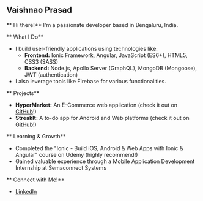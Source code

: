 ## Vaishnao Prasad

** Hi there!** I'm a passionate developer based in Bengaluru, India.

** What I Do**

* I build user-friendly applications using technologies like:
    * **Frontend:** Ionic Framework, Angular, JavaScript (ES6+), HTML5, CSS3 (SASS)
    * **Backend:** Node.js, Apollo Server (GraphQL), MongoDB (Mongoose), JWT (authentication)
* I also leverage tools like Firebase for various functionalities.

** Projects**

* **HyperMarket:**  An E-Commerce web application (check it out on [GitHub](https://github.com/vaishnaoprasad/HyperMarket)!)
* **StreakIt:** A to-do app for Android and Web platforms (check it out on [GitHub](https://github.com/vaishnaoprasad/StreakIt)!)

** Learning & Growth**

* Completed the "Ionic - Build iOS, Android & Web Apps with Ionic & Angular" course on Udemy (highly recommend!)
* Gained valuable experience through a Mobile Application Development Internship at Semaconnect Systems

** Connect with Me!**

* [LinkedIn](www.linkedin.com/in/vaishnao-prasad-90963116b)
